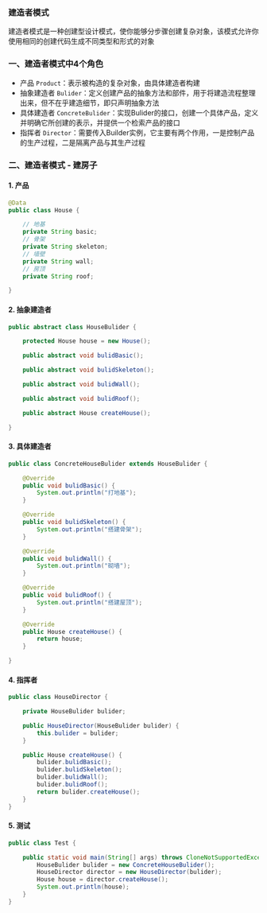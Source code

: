 ### 建造者模式
建造者模式是一种创建型设计模式，使你能够分步骤创建复杂对象，该模式允许你使用相同的创建代码生成不同类型和形式的对象

### 一、建造者模式中4个角色
* 产品 `Product`：表示被构造的复杂对象，由具体建造者构建
* 抽象建造者 `Bulider`：定义创建产品的抽象方法和部件，用于将建造流程整理出来，但不在乎建造细节，即只声明抽象方法
* 具体建造者 `ConcreteBulider`：实现Bulider的接口，创建一个具体产品，定义并明确它所创建的表示，并提供一个检索产品的接口
* 指挥者 `Director`：需要传入Builder实例，它主要有两个作用，一是控制产品的生产过程，二是隔离产品与其生产过程


### 二、建造者模式 - 建房子
#### 1. 产品
```java
@Data
public class House {

    // 地基
    private String basic;
    // 骨架
    private String skeleton;
    // 墙壁
    private String wall;
    // 房顶
    private String roof;

}
```

#### 2. 抽象建造者
```java
public abstract class HouseBulider {

    protected House house = new House();

    public abstract void bulidBasic();

    public abstract void bulidSkeleton();

    public abstract void bulidWall();

    public abstract void bulidRoof();

    public abstract House createHouse();

}
```

#### 3. 具体建造者
```java
public class ConcreteHouseBulider extends HouseBulider {

    @Override
    public void bulidBasic() {
        System.out.println("打地基");
    }

    @Override
    public void bulidSkeleton() {
        System.out.println("搭建骨架");
    }

    @Override
    public void bulidWall() {
        System.out.println("砌墙");
    }

    @Override
    public void bulidRoof() {
        System.out.println("搭建屋顶");
    }

    @Override
    public House createHouse() {
        return house;
    }

}
```


#### 4. 指挥者
```java
public class HouseDirector {

    private HouseBulider bulider;

    public HouseDirector(HouseBulider bulider) {
        this.bulider = bulider;
    }

    public House createHouse() {
        bulider.bulidBasic();
        bulider.bulidSkeleton();
        bulider.bulidWall();
        bulider.bulidRoof();
        return bulider.createHouse();
    }
}
```

#### 5. 测试
```java
public class Test {

    public static void main(String[] args) throws CloneNotSupportedException {
        HouseBulider bulider = new ConcreteHouseBulider();
        HouseDirector director = new HouseDirector(bulider);
        House house = director.createHouse();
        System.out.println(house);
    }
}
```
